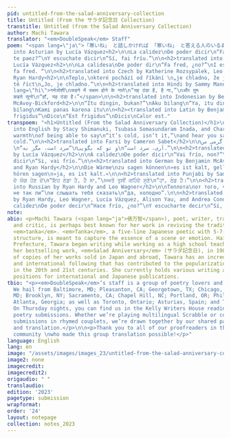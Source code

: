 ```yaml
---
pid: untitled-from-the-salad-anniversary-collection
title: Untitled (From the サラダ記念日 Collection)
transtitle: Untitled (from the Salad Anniversary Collection)
author: Machi Tawara
translator: "<em>DoubleSpeak</em> Staff"
poem: "<span lang=\"ja\">「寒いね」 と話しかければ 「寒いね」 と答える人のいるあたたかさ</span>\n\n<h2>translated
  into Asturian by Lucía Vázquez<h2>\n\nLa calidez\nDe poder dicir\n“Fai fríu, ¿nun
  te paez?”\nY escuchate dicir\n“Sí, fai fríu.”\n\n<h2>translated into Catalan by
  Lucía Vázquez<h2>\n\nLa calidesa\nDe poder dir\n“Fa fred, ¿no?”\nI escoltar-te dir\n“Sí,
  fa fred. “\n\n<h2>translated into Czech by Katherine Rozsypalek, Leo Wagner, and
  Ryan Hardy<h2>\n\nTeplo,\nkteré pochází od říkání \n„je chladno, že jo?”\nA slyšet
  tě říct\n„Jo, je chladno.”\n\n<h2>translated into Hindi by Sammy Mann<h2>\n\n<span
  lang=\"hi\">गर्मजोशी\nकहने में सक्षम होने के नाते\n“यह ठंडा है, है ना,”\nऔर तुम
  कहते सुनो\n“हाँ, यह ठंडा है।”</span>\n\n<h2>translated into Indonesian by Benjamin
  McAvoy-Bickford<h2>\n\n“Itu dingin, bukan?”\nAku bilang\n“Ya, itu dingin”\nKamu
  bilang\nKami panas karena itu\n\n<h2><translated into Latin by Benjamin McAvoy-Bickford<h2>\n\n“Nonne
  frigidus”\nDico\n“Est frigidus”\nDicis\nCalor est."
transpoem: "<h1>Untitled (From the Salad Anniversary Collection)</h1>\n<h2>translated
  into English by Stacy Shimanuki, Tsubasa Somasundaram Inada, and Chardonnay Needler</h2>\n\nThe
  warmth\nof being able to say\n“it’s cold, isn’t it,”\nand hear you say\n“yes, it’s
  cold.”\n\n<h2>translated into Farsi by Cameron Sabet</h2>\n\nگرمیِ‌ من \nکه بگویم
  \n“سرد است، مگر نه”\nو تو که بگویی\n“آری، سرد است.”\n\n<h2>translated into Galician
  by Lucía Vázquez</h2>\n\nA calidez\nDe poder dicir\n“Vai frío, non?”\nE escoitarche
  dicir\n“Si, vai frío.”\n\n<h2>translated into German by Benjamin McAvoy-Bickford
  and Ryan Hardy</h2>\n\nDie Wärme\nzu sagen können\n»es ist kalt, gell«\nUnd dich
  hören sagen\n»ja, es ist kalt.«\n\n<h2>translated into Punjabi by Sammy Mann</h2>\n\nਨਿੱਘ\nਕਹਿਣ
  ਦੇ ਯੋਗ ਹੋਣ ਦੇ\n“ਇਹ ਠੰਡਾ ਹੈ, ਹੈ ਨਾ,”\nਅਤੇ ਤੁਸੀਂ ਕਹਿੰਦੇ ਸੁਣੋ\n“ਹਾਂ, ਠੰਡ ਹੈ।”\n\n<h2>translated
  into Russian by Ryan Hardy and Leo Wagner</h2>\n\nТеплота\nот того, что можешь сказать:\n“холодно,
  не так ли”\nи слышать тебя сказать\n“да, холодно”.\n\n<h2>translated into Spanish
  by Ryan Hardy, Leo Wagner, Lucía Vázquez, Alison Yau, and Andrea Conde</h2>\n\nLa
  calidez\nDe poder decir\n“Hace frío, ¿no?”\nY escucharte decir\n“Sí, hace frío.”"
note: 
abio: <p>Machi Tawara (<span lang="ja">俵万智</span>), poet, writer, translator, educator,
  and critic, is perhaps best known for her work in reviving the traditional art of
  <em>tanka</em>. <em>Tanka</em>, a five-line Japanese poetic with 5-7-5-7-7 syllabic
  structure, is meant to capture the essence of a scene or emotion. Hailing from Osaka
  Prefecture, Tawara began writing while working as a high school teacher, publishing
  her bestselling work, <em>Salad Anniversary</em> (サラダ記念日), in 1987. With millions
  of copies of her works sold in Japan and abroad, Tawara has an incredibly active
  and international following that has contributed to the popularization of <em>tanka</em>
  in the 20th and 21st centuries. She currently holds various writing and translating
  positions for international and Japanese publications.
tbio: "<p><em>DoubleSpeak</em>’s staff is a group of poetry lovers and language aficionados.
  We hail from Baltimore, MD; Pleasanton, CA; Georgetown, TX; Chicago, IL; Rockville,
  MD; Brooklyn, NY; Sacramento, CA; Chapel Hill, NC; Portland, OR; Philadelphia, PA;
  Atlanta, Georgia; as well as Toronto, Ontario; Asturias, Spain; and Tokyo, Japan.
  On Thursday nights, you can find us in the Kelly Writers House reading through beautiful
  poetry submissions. Whether we’re playing multilingual Scrabble or commenting on
  submissions in rhymed couplets, we’re drawn together by our shared passion for language
  and translation.</p>\n\n<p>Thank you to all of our proofreaders in the DoubleSpeak
  community \nwho made this group translation possible!</p>"
language: English
lang: en
image: "/assets/images/images_23/untitled-from-the-salad-anniversary-collection.png"
image2: none
imagecredit: 
imagecredit2: 
origaudio: " "
translaudio: 
edition: '2023'
pagetype: submission
wrapformat: 
order: '24'
layout: notepage
collection: notes_2023
---
```

